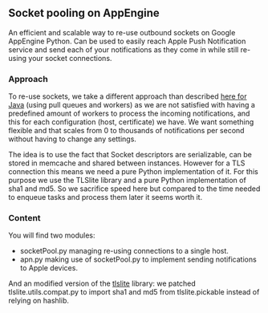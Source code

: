 ## Socket pooling on AppEngine ##

An efficient and scalable way to re-use outbound sockets on Google AppEngine Python.
Can be used to easily reach Apple Push Notification service and send each of your notifications as they come in while still re-using your socket connections.

### Approach ###
To re-use sockets, we take a different approach than described [here for Java](http://googlecloudplatform.blogspot.fr/2013/07/google-app-engine-takes-pain-out-of-sending-ios-push-notifications.html) (using pull queues and workers)
as we are not satisfied with having a predefined amount of workers to process the incoming notifications, and this for each configuration (host, certificate) we have.
We want something flexible and that scales from 0 to thousands of notifications per second without having to change any settings.

The idea is to use the fact that Socket descriptors are serializable, can be stored in memcache and shared between instances.
However for a TLS connection this means we need a pure Python implementation of it. For this purpose we use the TLSlite library and a pure Python implementation of sha1 and md5.
So we sacrifice speed here but compared to the time needed to enqueue tasks and process them later it seems worth it.


### Content ###
You will find two modules:

- socketPool.py managing re-using connections to a single host.
- apn.py making use of socketPool.py to implement sending notifications to Apple devices.

And an modified version of the [tlslite](https://github.com/trevp/tlslite) library:
we patched tlslite.utils.compat.py to import sha1 and md5 from tlslite.pickable instead of relying on hashlib.
